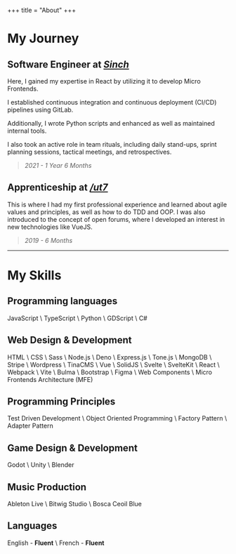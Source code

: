 +++
title = "About"
+++

# My Journey

## Software Engineer at _[Sinch](https://sinch.com)_
Here, I gained my expertise in React by utilizing it to develop Micro Frontends.

I established continuous integration and continuous deployment (CI/CD) pipelines using GitLab.

Additionally, I wrote Python scripts and enhanced as well as maintained internal tools.

I also took an active role in team rituals, including daily stand-ups, sprint planning sessions, tactical meetings, and retrospectives.
>_2021 - 1 Year 6 Months_

## Apprenticeship at _[/ut7](https://ut7.fr)_
This is where I had my first professional experience and learned about agile values and principles, as well as how to do TDD and OOP.
I was also introduced to the concept of open forums, where I developed an interest in new technologies like VueJS.
>_2019 - 6 Months_

---

# My Skills
## Programming languages
JavaScript \ TypeScript \ Python \ GDScript \ C#

## Web Design & Development
HTML \ CSS \ Sass \ Node.js \ Deno \ Express.js \ Tone.js \ MongoDB \ Stripe \ Wordpress \ TinaCMS \ Vue \ SolidJS \ Svelte \ SvelteKit \ React \ Webpack \ Vite \ Bulma \ Bootstrap \ Figma \ Web Components \ Micro Frontends Architecture (MFE)

## Programming Principles
Test Driven Development \ Object Oriented Programming \ Factory Pattern \ Adapter Pattern

## Game Design & Development
Godot \ Unity \ Blender

## Music Production
Ableton Live \ Bitwig Studio \ Bosca Ceoil Blue

## Languages
English - **Fluent** \ French - **Fluent**
